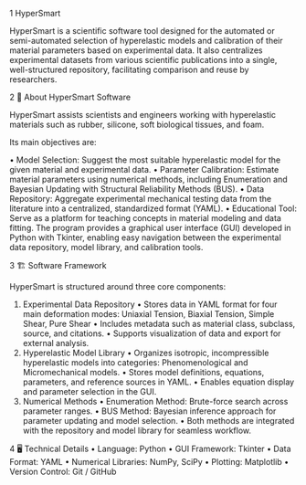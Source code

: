 1	HyperSmart

HyperSmart is a scientific software tool designed for the automated or semi-automated selection of hyperelastic models and calibration of their material parameters based on experimental data.
It also centralizes experimental datasets from various scientific publications into a single, well-structured repository, facilitating comparison and reuse by researchers.


2	📖 About HyperSmart Software

HyperSmart assists scientists and engineers working with hyperelastic materials such as rubber, silicone, soft biological tissues, and foam.

Its main objectives are:

•	Model Selection: Suggest the most suitable hyperelastic model for the given material and experimental data.
•	Parameter Calibration: Estimate material parameters using numerical methods, including Enumeration and Bayesian Updating with Structural Reliability Methods (BUS).
•	Data Repository: Aggregate experimental mechanical testing data from the literature into a centralized, standardized format (YAML).
•	Educational Tool: Serve as a platform for teaching concepts in material modeling and data fitting.
The program provides a graphical user interface (GUI) developed in Python with Tkinter, enabling easy navigation between the experimental data repository, model library, and calibration tools.


3	🏗️ Software Framework

HyperSmart is structured around three core components:
1.	Experimental Data Repository
•	Stores data in YAML format for four main deformation modes:
Uniaxial Tension, Biaxial Tension, Simple Shear, Pure Shear
•	Includes metadata such as material class, subclass, source, and citations.
•	Supports visualization of data and export for external analysis.
2.	Hyperelastic Model Library
•	Organizes isotropic, incompressible hyperelastic models into categories:
Phenomenological and Micromechanical models.
•	Stores model definitions, equations, parameters, and reference sources in YAML.
•	Enables equation display and parameter selection in the GUI.
3.	Numerical Methods
•	Enumeration Method: Brute-force search across parameter ranges.
•	BUS Method: Bayesian inference approach for parameter updating and model selection.
•	Both methods are integrated with the repository and model library for seamless workflow.


4	🖥️ Technical Details
•	Language: Python
•	GUI Framework: Tkinter
•	Data Format: YAML
•	Numerical Libraries: NumPy, SciPy
•	Plotting: Matplotlib
•	Version Control: Git / GitHub
